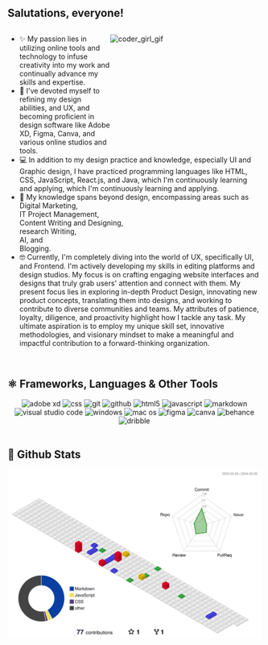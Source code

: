 ## Salutations, everyone!
##

<!---------------------------------- Gif ------------------------------------------>

<img align="right" src="./assets/coder.gif" width="300" height="220" alt="coder_girl_gif">

<!-------------------------------- Short Bio -------------------------------------->

<ul align="left">
    <li>✨ My passion lies in utilizing online tools and technology to infuse creativity into my work and continually advance my skills and expertise. </li>
    <li>🧡 I've devoted myself to refining my design abilities, and UX, and becoming proficient in design software like Adobe XD, Figma, Canva, and various online studios and tools. </li>
    <li>💻 In addition to my design practice and knowledge, especially UI and Graphic design, I have practiced programming languages like HTML, CSS, JavaScript, React.js, and Java, which I'm continuously learning and applying, which I'm continuously learning and applying.</li>
    <li>🍁 My knowledge spans beyond design, encompassing areas such as <br> Digital Marketing, <br> IT Project Management, <br> Content Writing and Designing, <br> research Writing, <br> AI, and <br> Blogging.</li>
    <li>🤓 Currently, I'm completely diving into the world of UX, specifically UI, and Frontend. I'm actively developing my skills in editing platforms and design studios. My focus is on crafting engaging website interfaces and designs that truly grab users' attention and connect with them.
My present focus lies in exploring in-depth Product Design, innovating new product concepts, translating them into designs, and working to contribute to diverse communities and teams. My attributes of patience, loyalty, diligence, and proactivity highlight how I tackle any task. My ultimate aspiration is to employ my unique skill set, innovative methodologies, and visionary mindset to make a meaningful and impactful contribution to a forward-thinking organization.</li>
</ul>

<img src="https://www.animatedimages.org/data/media/562/animated-line-image-0111.gif" width="1000" height="2" />

<!---------------------------------Frameworks, Languages & Other Tools ------------------------------------->        
        
## ⚛️ Frameworks, Languages & Other Tools        
 
<div align="center">
        <img src="https://img.shields.io/badge/Adobe%20XD-470137?style=for-the-badge&logo=Adobe%20XD&logoColor=#FF61F6" alt="adobe xd" /> 
        <img src="https://img.shields.io/badge/CSS3-1572B6?style=for-the-badge&logo=css3&logoColor=white" alt="css" />
        <img src="https://img.shields.io/badge/Git-F05032?style=for-the-badge&logo=github&logoColor=white" alt="git" />
        <img src="https://img.shields.io/badge/Github-000000?style=for-the-badge&logo=github&logoColor=white" alt="github" />
        <img src="https://img.shields.io/badge/HTML5-E34F26?style=for-the-badge&logo=html5&logoColor=white" alt="html5" />
        <img src="https://img.shields.io/badge/JavaScript-F7DF1E?style=for-the-badge&logo=javascript&logoColor=black" alt="javascript" />
        <img src="https://img.shields.io/badge/markdown-499bea?style=for-the-badge&logo=markdown&logoColor=white" alt="markdown" />
        <img src="https://img.shields.io/badge/Visual_Studio_Code-0078D4?style=for-the-badge&logo=visual%20studio%20code&logoColor=white" alt="visual studio code" />
        <img src="https://img.shields.io/badge/windows-0078D6?style=for-the-badge&logo=windows&logoColor=fff" alt="windows" />
        <img src="https://img.shields.io/badge/mac%20os-000000?style=for-the-badge&logo=apple&logoColor=white" alt="mac os" />
        <img src="https://img.shields.io/badge/Figma-F24E1E?style=for-the-badge&logo=figma&logoColor=white" alt="figma" />
        <img src="https://img.shields.io/badge/Canva-%2300C4CC.svg?&style=for-the-badge&logo=Canva&logoColor=white" alt="canva" />
        <img src="https://img.shields.io/badge/Behance-0054F7?style=for-the-badge&logo=behance&logoColor=white" alt="behance" />
        <img src="https://img.shields.io/badge/Dribbble-EA4C89?style=for-the-badge&logo=dribbble&logoColor=white" alt="dribble" />
</div>

<img src="https://www.animatedimages.org/data/media/562/animated-line-image-0111.gif" width="1000" height="2" />

<!------------------------------------------------ Github Stats ------------------------------------------------>

## 🌟 Github Stats

<!---------------------------------------------- 3D Contribution Graph ----------------------------------------->

![](./profile-3d-contrib/profile-gitblock.svg)
